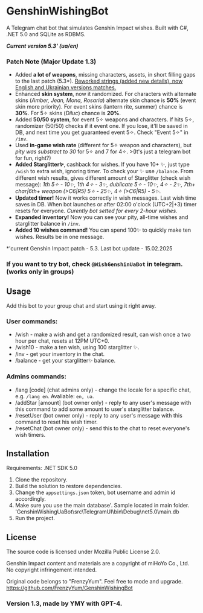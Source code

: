 # GenshinWishingBot

A Telegram chat bot that simulates Genshin Impact wishes. Built with C#, .NET 5.0 and SQLite as RDBMS.

***Current version 5.3' (ua/en)***

### Patch Note (Major Update 1.3)
- Added **a lot of weapons**, missing characters, assets, in short filling gaps to the last patch (5.3*). <ins>Reworked strings (added new details), now English and Ukrainian versions matches.</ins>
- Enhanced **skin system**, now it randomized. For characters with alternate skins (*Amber, Jean, Mona, Rosaria*) alternate skin chance is **50%** (event skin more priority). For event skins (lantern rite, summer) chance is **30%**. For 5✧ skins (*Diluc*) chance is **20%**.
- Added **50/50 system**, for event 5✧ weapons and characters. If hits 5✧, randomizer (50/50) checks if it event one. If you lose, it'll be saved in DB, and next time you get guaranteed event 5✧. Check "Event 5✧" in `/inv`.
- Used **in-game wish rate** (different for 5✧ weapon and characters), but *pity was substract to 30* for 5✧ and 7 for 4✧. >(It's just a telegram bot for fun, right?)
- **Added Starglitter✨**, cashback for wishes. If you have 10+ ✨, just type `/wish` to extra wish, ignoring timer. To check your ✨ use `/balance`. From different wish results, gives different amount of Starglitter (check wish message): 
*1th 5✧ - 10✨, 1th 4✧ - 3✨, dublicate 5✧ - 10✨, 4✧ - 2✨, 7th+ char|6th+ weapon (>C6|R5) 5✧ - 25✨, 4✧ (>C6|R5) - 5✨*.
- **Updated timer!** Now it works correctly in wish messages. Last wish time saves in DB. When bot launches or after 02:00 o'clock (UTC+2|+3) timer resets for everyone. *Curently bot setted for every 2-hour wishes.*
- **Expanded inventory!** Now you can see your pity, all-time wishes and starglitter balance in `/inv`.
- **Added 10 wishes command!** You can spend 100✨ to quickly make ten wishes. Results be in one message.

*'current Genshin Impact patch - 5.3. Last bot update - 15.02.2025

### If you want to try bot, check `@WishGenshinUaBot` in telegram. (works only in groups)

## Usage

Add this bot to your group chat and start using it right away.

### User commands:
- /wish - make a wish and get a randomized result, can wish once a two hour per chat, resets at 12PM UTC+0.
- /wish10 - make a ten wish, using 100 starglitter ✨. 
- /inv - get your inventory in the chat.
- /balance - get your starglitter✨ balance.

### Admins commands:
- /lang [code] (chat admins only) - change the locale for a specific chat, e.g. `/lang en`. Avaliable: `en, ua`.
- /addStar [amount] (bot owner only) - reply to any user's message with this command to add some amount to user's starglitter balance.
- /resetUser (bot owner only) - reply to any user's message with this command to reset his wish timer.
- /resetChat (bot owner only) - send this to the chat to reset everyone's wish timers.

## Installation

Requirements: .NET SDK 5.0

1. Clone the repository.
2. Build the solution to restore dependencies.
3. Change the `appsettings.json` token, bot username and admin id accordingly.
4. Make sure you use the main database'. Sample located in main folder. 
'GenshinWishingUaBot\src\TelegramUI\bin\Debug\net5.0\main.db
5. Run the project.

## License

The source code is licensed under Mozilla Public License 2.0.

Genshin Impact content and materials are a copyright of miHoYo Co., Ltd. No copyright infringement intended.

Original code belongs to "FrenzyYum". Feel free to mode and upgrade.
https://github.com/FrenzyYum/GenshinWishingBot

### Version 1.3, made by YMY with GPT-4.
